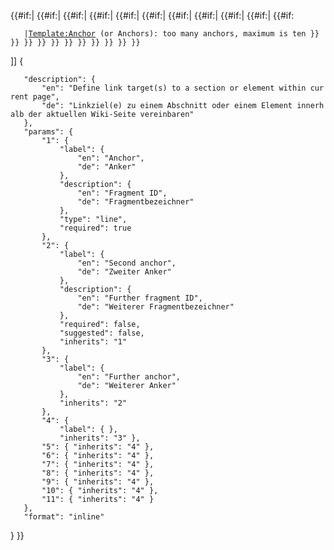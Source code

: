 {{\#if:|<span id="{{anchorencode:{{{ 1|}}}}}"></span>
{{\#if:|<span id="{{anchorencode:{{{ 2|}}}}}"></span>
{{\#if:|<span id="{{anchorencode:{{{ 3|}}}}}"></span>
{{\#if:|<span id="{{anchorencode:{{{ 4|}}}}}"></span>
{{\#if:|<span id="{{anchorencode:{{{ 5|}}}}}"></span>
{{\#if:|<span id="{{anchorencode:{{{ 6|}}}}}"></span>
{{\#if:|<span id="{{anchorencode:{{{ 7|}}}}}"></span>
{{\#if:|<span id="{{anchorencode:{{{ 8|}}}}}"></span>
{{\#if:|<span id="{{anchorencode:{{{ 9|}}}}}"></span>
{{\#if:|<span id="{{anchorencode:{{{10|}}}}}"></span> {{\#if:

`   |`<span class="error">[`Template:Anchor`](Template:Anchor "wikilink")` (or Anchors): too many anchors, maximum is ten`</span>` 
}} }} }} }} }} }} }} }} }} }} }} `<noinclude>

\]\] <templatedata> {

`   "description": {`  
`       "en": "Define link target(s) to a section or element within current page",`  
`       "de": "Linkziel(e) zu einem Abschnitt oder einem Element innerhalb der aktuellen Wiki-Seite vereinbaren"`  
`   },`  
`   "params": {`  
`       "1": {`  
`           "label": {`  
`               "en": "Anchor",`  
`               "de": "Anker"`  
`           },`  
`           "description": {`  
`               "en": "Fragment ID",`  
`               "de": "Fragmentbezeichner"`  
`           },`  
`           "type": "line",`  
`           "required": true`  
`       },`  
`       "2": {`  
`           "label": {`  
`               "en": "Second anchor",`  
`               "de": "Zweiter Anker"`  
`           },`  
`           "description": {`  
`               "en": "Further fragment ID",`  
`               "de": "Weiterer Fragmentbezeichner"`  
`           },`  
`           "required": false,`  
`           "suggested": false,`  
`           "inherits": "1"`  
`       },`  
`       "3": {`  
`           "label": {`  
`               "en": "Further anchor",`  
`               "de": "Weiterer Anker"`  
`           },`  
`           "inherits": "2"`  
`       },`  
`       "4": {`  
`           "label": { },`  
`           "inherits": "3" },`  
`       "5": { "inherits": "4" },`  
`       "6": { "inherits": "4" },`  
`       "7": { "inherits": "4" },`  
`       "8": { "inherits": "4" },`  
`       "9": { "inherits": "4" },`  
`       "10": { "inherits": "4" },`  
`       "11": { "inherits": "4" }`  
`   },`  
`   "format": "inline"`

} </templatedata> }} </noinclude>
